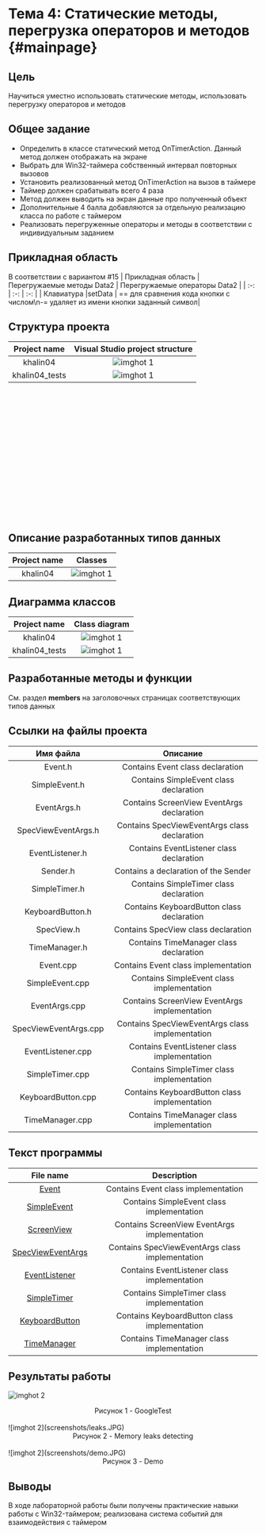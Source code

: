 # Тема 4: Статические методы, перегрузка операторов и методов {#mainpage}

## Цель
Научиться уместно использовать статические методы, использовать перегрузку операторов и методов

## Общее задание
- Определить в классе <View2> статический метод OnTimerAction. Данный метод должен отображать на экране <Data1>
- Выбрать для Win32-таймера собственный интервал повторных вызовов
- Установить реализованный метод OnTimerAction на вызов в таймере
- Таймер должен срабатывать всего 4 раза
- Метод должен выводить на экран данные про полученный объект
- Дополнительные 4 балла добавляются за отдельную реализацию класса по работе с таймером
- Реализовать перегруженные операторы и методы в соответствии с индивидуальным заданием

## Прикладная область
В соответствии с вариантом #15
| Прикладная область | Перегружаемые методы Data2 | Перегружаемые операторы Data2 |
| :-: | :-: | :-: | 
| Клавиатура |setData | == для сравнения кода кнопки с числом\n-= удаляет из имени кнопки заданный символ|

## Структура проекта
| Project name | Visual Studio project structure |
| :-: | :-: |
| khalin04 | ![imghot 1](screenshots/khalin04_struct.JPG) |
| khalin04_tests | ![imghot 1](screenshots/khalin04_tests_struct.JPG) |

<br><br><br><br><br><br><br><br><br><br><br><br><br><br><br>
## Описание разработанных типов данных
| Project name | Classes |
| :-: | :-: |
| khalin04 | ![imghot 1](screenshots/class_list.jpg) |


## Диаграмма классов
| Project name | Class diagram |
| :-: | :-: |
| khalin04 | ![imghot 1](screenshots/khalin04_cd.png) |
| khalin04_tests | ![imghot 1](screenshots/khalin04_tests_cd.jpg) |


## Разработанные методы и функции
См. раздел <b>members</b> на заголовочных страницах соответствующих типов данных


## Ссылки на файлы проекта
| Имя файла | Описание|
| :-: | :-: |
| Event.h | Contains Event class declaration |
| SimpleEvent.h | Contains SimpleEvent class declaration |
| EventArgs.h | Contains ScreenView EventArgs declaration |
| SpecViewEventArgs.h | Contains SpecViewEventArgs class declaration |
| EventListener.h | Contains EventListener class declaration |
| Sender.h | Contains a declaration of the Sender |
| SimpleTimer.h | Contains SimpleTimer class declaration |
| KeyboardButton.h | Contains KeyboardButton class declaration |
| SpecView.h | Contains SpecView class declaration |
| TimeManager.h | Contains TimeManager class declaration |
| Event.cpp | Contains Event class implementation |
| SimpleEvent.cpp | Contains SimpleEvent class implementation |
| EventArgs.cpp | Contains ScreenView EventArgs implementation |
| SpecViewEventArgs.cpp | Contains SpecViewEventArgs class implementation |
| EventListener.cpp | Contains EventListener class implementation |
| SimpleTimer.cpp | Contains SimpleTimer class implementation |
| KeyboardButton.cpp | Contains KeyboardButton class implementation |
| TimeManager.cpp | Contains TimeManager class implementation |


## Текст программы
| File name | Description |
| :-: | :-: |
| <a href="_event_8h_source.html">Event</a> | Contains Event class implementation |
| <a href="_simple_event_8h_source.html">SimpleEvent</a> | Contains SimpleEvent class implementation |
| <a href="_screen_view_8h_source.html">ScreenView</a> | Contains ScreenView EventArgs implementation |
| <a href="_spec_view_event_args_8h_source.html">SpecViewEventArgs</a> | Contains SpecViewEventArgs class implementation |
| <a href="_event_listener_8h_source.html">EventListener</a> | Contains EventListener class implementation |
| <a href="_simple_timer_8h_source.html">SimpleTimer</a> | Contains SimpleTimer class implementation |
| <a href="_keyboard_button_8h_source.html">KeyboardButton</a> | Contains KeyboardButton class implementation |
| <a href="_time_manager_8h_source.html">TimeManager</a> | Contains TimeManager class implementation |

## Результаты работы
![imghot 2](screenshots/gtest.JPG)
<div align="center">Рисунок 1 - GoogleTest</b></div><br>
![imghot 2](screenshots/leaks.JPG)
<div align="center">Рисунок 2 - Memory leaks detecting</b></div><br>
![imghot 2](screenshots/demo.JPG)
<div align="center">Рисунок 3 - Demo</b></div>

## Выводы
В ходе лабораторной работы были получены практические навыки работы с Win32-таймером; реализована система событий для взаимодействия с таймером